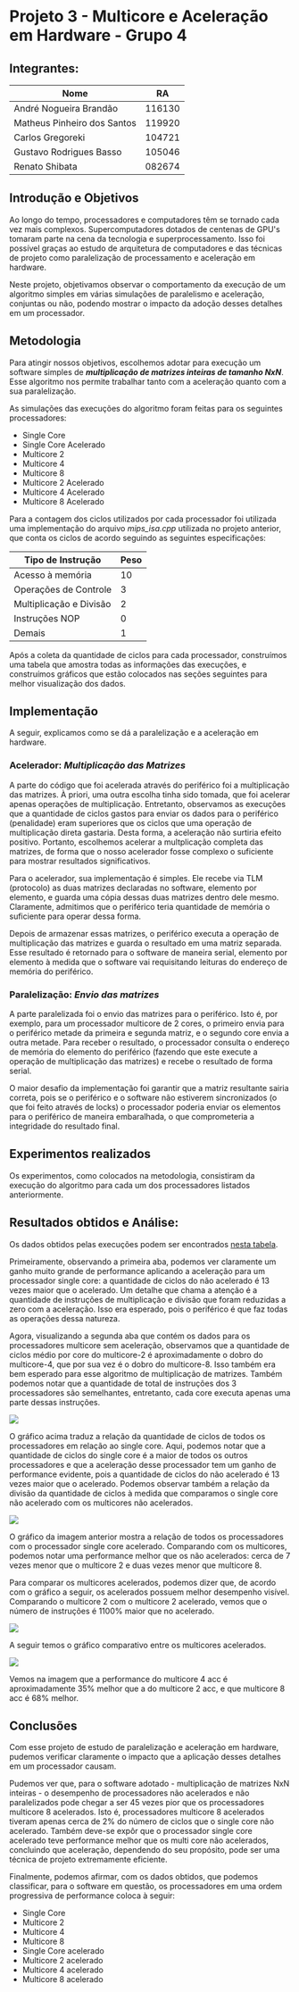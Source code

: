 # Projeto 3 - Multicore e Aceleração em Hardware - Grupo 4

## Integrantes:

| Nome|RA|
|---|---|
|André Nogueira Brandão |116130|
|Matheus Pinheiro dos Santos |119920|
|Carlos Gregoreki| 104721|
|Gustavo Rodrigues Basso| 105046|
|Renato Shibata|082674|

## Introdução e Objetivos

Ao longo do tempo, processadores e computadores têm se tornado cada vez mais complexos. Supercomputadores dotados de centenas de GPU's tomaram parte na cena da tecnologia e superprocessamento. Isso foi possível graças ao estudo de arquitetura de computadores e das técnicas de projeto como paralelização de processamento e aceleração em hardware.

Neste projeto, objetivamos observar o comportamento da execução de um algoritmo simples em várias simulações de paralelismo e aceleração, conjuntas ou não, podendo mostrar o impacto da adoção desses detalhes em um processador.

## Metodologia

Para atingir nossos objetivos, escolhemos adotar para execução um software simples de ***multiplicação de matrizes inteiras de tamanho NxN***. Esse algoritmo nos permite trabalhar tanto com a aceleração quanto com a sua paralelização.

As simulações das execuções do algoritmo foram feitas para os seguintes processadores:

* Single Core
* Single Core Acelerado
* Multicore 2 
* Multicore 4
* Multicore 8
* Multicore 2 Acelerado
* Multicore 4 Acelerado
* Multicore 8 Acelerado 

Para a contagem dos ciclos utilizados por cada processador foi utilizada uma implementação do arquivo *mips_isa.cpp* utilizada no projeto anterior, que conta os ciclos de acordo seguindo as seguintes especificações:

| Tipo de Instrução|Peso|
|---|---|
|Acesso à memória |10|
|Operações de Controle |3|
|Multiplicação e Divisão| 2|
|Instruções NOP| 0|
|Demais|1|

Após a coleta da quantidade de ciclos para cada processador, construímos uma tabela que amostra todas as informações das execuções, e construímos gráficos que estão colocados nas seções seguintes para melhor visualização dos dados.

## Implementação
A seguir, explicamos como se dá a paralelização e a aceleração em hardware.

### Acelerador: *Multiplicação das Matrizes*
A parte do código que foi acelerada através do periférico foi a multiplicação das matrizes. À priori, uma outra escolha tinha sido tomada, que foi acelerar apenas operações de multiplicação. Entretanto, observamos as execuções que a quantidade de ciclos gastos para enviar os dados para o periférico (penalidade) eram superiores que os ciclos que uma operação de multiplicação direta gastaria. Desta forma, a aceleração não surtiria efeito positivo. Portanto, escolhemos acelerar a multplicação completa das matrizes, de forma que o nosso acelerador fosse complexo o suficiente para mostrar resultados significativos.

Para o acelerador, sua implementação é simples. Ele recebe via TLM (protocolo) as duas matrizes declaradas no software, elemento por elemento, e guarda uma cópia dessas duas matrizes dentro dele mesmo. Claramente, admitimos que o periférico teria quantidade de memória o suficiente para operar dessa forma. 

Depois de armazenar essas matrizes, o periférico executa a operação de multiplicação das matrizes e guarda o resultado em uma matriz separada. Esse resultado é retornado para o software de maneira serial, elemento por elemento à medida que o software vai requisitando leituras do endereço de memória do periférico. 

### Paralelização: *Envio das matrizes*
A parte paralelizada foi o envio das matrizes para o periférico. Isto é, por exemplo, para um processador multicore de 2 cores, o primeiro envia para o periférico metade da primeira e segunda matriz, e o segundo core envia a outra metade. 
Para receber o resultado, o processador consulta o endereço de memória do elemento do periférico (fazendo que este execute a operação de multiplicação das matrizes) e recebe o resultado de forma serial.

O maior desafio da implementação foi garantir que a matriz resultante sairia correta, pois se o periférico e o software não estiverem sincronizados (o que foi feito através de locks) o processador poderia enviar os elementos para o periférico de maneira embaralhada, o que comprometeria a integridade do resultado final. 

## Experimentos realizados

Os experimentos, como colocados na metodologia, consistiram da execução do algoritmo para cada um dos processadores listados anteriormente. 

## Resultados obtidos e Análise:
Os dados obtidos pelas execuções podem ser encontrados [nesta tabela](https://docs.google.com/spreadsheets/d/1V_iAIqIIxuZ95ZEGT3PGLqeaKyPh6qDj9ujG_5Aptxs/edit?usp=sharing).

Primeiramente, observando a primeira aba, podemos ver claramente um ganho muito grande de performance aplicando a aceleração para um processador single core: a quantidade de ciclos do não acelerado é 13 vezes maior que o acelerado. Um detalhe que chama a atenção é a quantidade de instruções de multiplicação e divisão que foram reduzidas a zero com a aceleração. Isso era esperado, pois o periférico é que faz todas as operações dessa natureza.

Agora, visualizando a segunda aba que contém os dados para os processadores multicore sem aceleração, observamos que a quantidade de ciclos médio por core do multicore-2 é aproximadamente o dobro do multicore-4, que por sua vez é o dobro do multicore-8. Isso também era bem esperado para esse algoritmo de multiplicação de matrizes. Também podemos notar que a quantidade de total de instruções dos 3 processadores são semelhantes, entretanto, cada core executa apenas uma parte dessas instruções.

![](https://raw.githubusercontent.com/gbasso06/mc723_proj3/master/charts/01%20-%20All%20vs%20Single.png)

O gráfico acima traduz a relação da quantidade de ciclos de todos os processadores em relação ao single core. Aqui, podemos notar que a quantidade de ciclos do single core é a maior de todos os outros processadores e que a aceleração desse processador tem um ganho de performance evidente, pois a quantidade de ciclos do não acelerado é 13 vezes maior que o acelerado. Podemos observar também a relação da divisão da quantidade de ciclos à medida que comparamos o single core não acelerado com os multicores não acelerados.

![](https://raw.githubusercontent.com/gbasso06/mc723_proj3/master/charts/02%20-%20All%20vs%20Single%20Acc.png)

O gráfico da imagem anterior mostra a relação de todos os processadores com o processador single core acelerado. Comparando com os multicores, podemos notar uma performance melhor que os não acelerados: cerca de 7 vezes menor que o multicore 2 e duas vezes menor que multicore 8.

Para comparar os multicores acelerados, podemos dizer que, de acordo com o gráfico a seguir, os acelerados possuem melhor desempenho visível. Comparando o multicore 2 com o multicore 2 acelerado, vemos que o número de instruções é 1100% maior que no acelerado. 

![](https://raw.githubusercontent.com/gbasso06/mc723_proj3/master/charts/09%20-%20All%20Mult%20vs%20Mult%202.png)

A seguir temos o gráfico comparativo entre os multicores acelerados.

![](https://raw.githubusercontent.com/gbasso06/mc723_proj3/master/charts/10%20-%20All%20Multi%20Acc%20vs%20Multi%202%20Acc.png)

Vemos na imagem que a performance do multicore 4 acc é aproximadamente 35% melhor que a do multicore 2 acc, e que multicore 8 acc é 68% melhor.

## Conclusões

Com esse projeto de estudo de paralelização e aceleração em hardware, pudemos verificar claramente o impacto que a aplicação desses detalhes em um processador causam. 

Pudemos ver que, para o software adotado - multiplicação de matrizes NxN inteiras - o desempenho de processadores não acelerados e não paralelizados pode chegar a ser 45 vezes pior que os processadores multicore 8 acelerados. Isto é, processadores multicore 8 acelerados tiveram apenas cerca de 2% do número de ciclos que o single core não acelerado. Também deve-se expôr que o processador single core acelerado teve performance melhor que os multi core não acelerados, concluindo que aceleração, dependendo do seu propósito, pode ser uma técnica de projeto extremamente eficiente. 

Finalmente, podemos afirmar, com os dados obtidos, que podemos classificar, para o software em questão, os processadores em uma ordem progressiva de performance coloca à seguir:

* Single Core
* Multicore 2
* Multicore 4
* Multicore 8
* Single Core acelerado
* Multicore 2 acelerado
* Multicore 4 acelerado
* Multicore 8 acelerado
